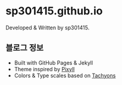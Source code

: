 # sp301415.github.io

Developed & Written by sp301415.

## 블로그 정보
- Built with GitHub Pages & Jekyll
- Theme inspired by [Pixyll](https://github.com/johno/pixyll)
- Colors & Type scales based on [Tachyons](https://tachyons.io/)
